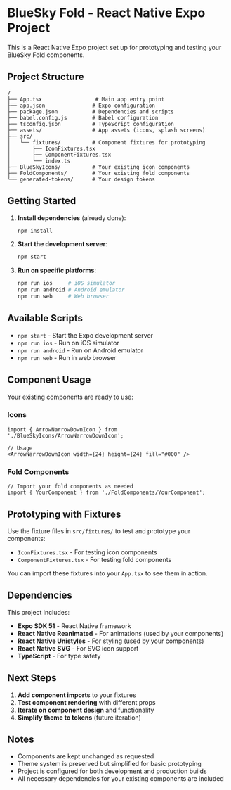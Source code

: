 # BlueSky Fold - React Native Expo Project

This is a React Native Expo project set up for prototyping and testing your BlueSky Fold components.

## Project Structure

```
/
├── App.tsx                 # Main app entry point
├── app.json               # Expo configuration
├── package.json           # Dependencies and scripts
├── babel.config.js        # Babel configuration
├── tsconfig.json          # TypeScript configuration
├── assets/                # App assets (icons, splash screens)
├── src/
│   └── fixtures/          # Component fixtures for prototyping
│       ├── IconFixtures.tsx
│       ├── ComponentFixtures.tsx
│       └── index.ts
├── BlueSkyIcons/          # Your existing icon components
├── FoldComponents/        # Your existing fold components
└── generated-tokens/      # Your design tokens
```

## Getting Started

1. **Install dependencies** (already done):
   ```bash
   npm install
   ```

2. **Start the development server**:
   ```bash
   npm start
   ```

3. **Run on specific platforms**:
   ```bash
   npm run ios     # iOS simulator
   npm run android # Android emulator
   npm run web     # Web browser
   ```

## Available Scripts

- `npm start` - Start the Expo development server
- `npm run ios` - Run on iOS simulator
- `npm run android` - Run on Android emulator
- `npm run web` - Run in web browser

## Component Usage

Your existing components are ready to use:

### Icons
```tsx
import { ArrowNarrowDownIcon } from './BlueSkyIcons/ArrowNarrowDownIcon';

// Usage
<ArrowNarrowDownIcon width={24} height={24} fill="#000" />
```

### Fold Components
```tsx
// Import your fold components as needed
import { YourComponent } from './FoldComponents/YourComponent';
```

## Prototyping with Fixtures

Use the fixture files in `src/fixtures/` to test and prototype your components:

- `IconFixtures.tsx` - For testing icon components
- `ComponentFixtures.tsx` - For testing fold components

You can import these fixtures into your `App.tsx` to see them in action.

## Dependencies

This project includes:

- **Expo SDK 51** - React Native framework
- **React Native Reanimated** - For animations (used by your components)
- **React Native Unistyles** - For styling (used by your components)
- **React Native SVG** - For SVG icon support
- **TypeScript** - For type safety

## Next Steps

1. **Add component imports** to your fixtures
2. **Test component rendering** with different props
3. **Iterate on component design** and functionality
4. **Simplify theme to tokens** (future iteration)

## Notes

- Components are kept unchanged as requested
- Theme system is preserved but simplified for basic prototyping
- Project is configured for both development and production builds
- All necessary dependencies for your existing components are included
